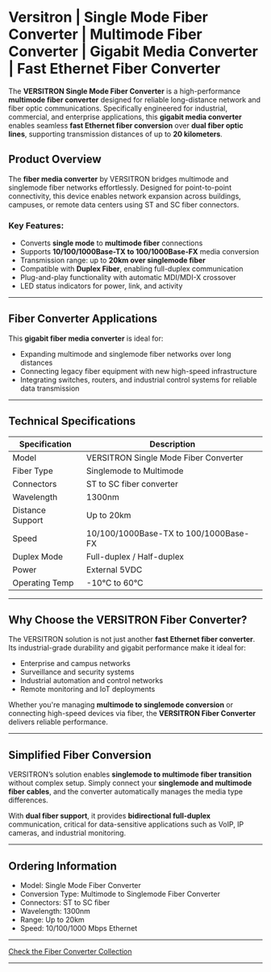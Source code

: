 # Versitron | Single Mode Fiber Converter | Multimode Fiber Converter | Gigabit Media Converter | Fast Ethernet Fiber Converter

The **VERSITRON Single Mode Fiber Converter** is a high-performance **multimode fiber converter** designed for reliable long-distance network and fiber optic communications. Specifically engineered for industrial, commercial, and enterprise applications, this **gigabit media converter** enables seamless **fast Ethernet fiber conversion** over **dual fiber optic lines**, supporting transmission distances of up to **20 kilometers**.

## Product Overview

The **fiber media converter** by VERSITRON bridges multimode and singlemode fiber networks effortlessly. Designed for point-to-point connectivity, this device enables network expansion across buildings, campuses, or remote data centers using ST and SC fiber connectors.

### Key Features:

- Converts **single mode** to **multimode fiber** connections  
- Supports **10/100/1000Base-TX to 100/1000Base-FX** media conversion  
- Transmission range: up to **20km over singlemode fiber**  
- Compatible with **Duplex Fiber**, enabling full-duplex communication  
- Plug-and-play functionality with automatic MDI/MDI-X crossover  
- LED status indicators for power, link, and activity  

---

## Fiber Converter Applications

This **gigabit fiber media converter** is ideal for:

- Expanding multimode and singlemode fiber networks over long distances  
- Connecting legacy fiber equipment with new high-speed infrastructure  
- Integrating switches, routers, and industrial control systems for reliable data transmission  

---

## Technical Specifications

| Specification | Description |
|---------------|-------------|
| Model | VERSITRON Single Mode Fiber Converter |
| Fiber Type | Singlemode to Multimode |
| Connectors | ST to SC fiber converter |
| Wavelength | 1300nm |
| Distance Support | Up to 20km |
| Speed | 10/100/1000Base-TX to 100/1000Base-FX |
| Duplex Mode | Full-duplex / Half-duplex |
| Power | External 5VDC |
| Operating Temp | -10°C to 60°C |

---

## Why Choose the VERSITRON Fiber Converter?

The VERSITRON solution is not just another **fast Ethernet fiber converter**. Its industrial-grade durability and gigabit performance make it ideal for:

- Enterprise and campus networks  
- Surveillance and security systems  
- Industrial automation and control networks  
- Remote monitoring and IoT deployments  

Whether you're managing **multimode to singlemode conversion** or connecting high-speed devices via fiber, the **VERSITRON Fiber Converter** delivers reliable performance.

---

## Simplified Fiber Conversion

VERSITRON’s solution enables **singlemode to multimode fiber transition** without complex setup. Simply connect your **singlemode and multimode fiber cables**, and the converter automatically manages the media type differences.

With **dual fiber support**, it provides **bidirectional full-duplex** communication, critical for data-sensitive applications such as VoIP, IP cameras, and industrial monitoring.

---

## Ordering Information

- Model: Single Mode Fiber Converter  
- Conversion Type: Multimode to Singlemode Fiber Converter  
- Connectors: ST to SC fiber  
- Wavelength: 1300nm  
- Range: Up to 20km  
- Speed: 10/100/1000 Mbps Ethernet  

---

[Check the Fiber Converter Collection](https://www.versitron.com/collections/fiber-optic-media-converters)

---
